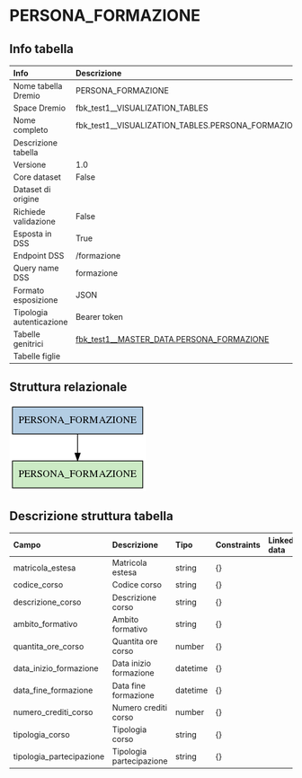 # PERSONA_FORMAZIONE

## Info tabella

| Info                     | Descrizione                                                                                                       |
|:-------------------------|:------------------------------------------------------------------------------------------------------------------|
| Nome tabella Dremio      | PERSONA_FORMAZIONE                                                                                                |
| Space Dremio             | fbk_test1__VISUALIZATION_TABLES                                                                                   |
| Nome completo            | fbk_test1__VISUALIZATION_TABLES.PERSONA_FORMAZIONE                                                                |
| Descrizione tabella      |                                                                                                                   |
| Versione                 | 1.0                                                                                                               |
| Core dataset             | False                                                                                                             |
| Dataset di origine       |                                                                                                                   |
| Richiede validazione     | False                                                                                                             |
| Esposta in DSS           | True                                                                                                              |
| Endpoint DSS             | /formazione                                                                                                       |
| Query name DSS           | formazione                                                                                                        |
| Formato esposizione      | JSON                                                                                                              |
| Tipologia autenticazione | Bearer token                                                                                                      |
| Tabelle genitrici        | [fbk_test1__MASTER_DATA.PERSONA_FORMAZIONE](/Documentation/fbk_test1__MASTER_DATA/PERSONA_FORMAZIONE/markdown.md) |
| Tabelle figlie           |                                                                                                                   |

## Struttura relazionale

![PERSONA_FORMAZIONE](./graph_png.png)

## Descrizione struttura tabella

| Campo                    | Descrizione              | Tipo     | Constraints   | Linked data   | errors   |
|:-------------------------|:-------------------------|:---------|:--------------|:--------------|:---------|
| matricola_estesa         | Matricola estesa         | string   | {}            |               | {}       |
| codice_corso             | Codice corso             | string   | {}            |               | {}       |
| descrizione_corso        | Descrizione corso        | string   | {}            |               | {}       |
| ambito_formativo         | Ambito formativo         | string   | {}            |               | {}       |
| quantita_ore_corso       | Quantita ore corso       | number   | {}            |               | {}       |
| data_inizio_formazione   | Data inizio formazione   | datetime | {}            |               | {}       |
| data_fine_formazione     | Data fine formazione     | datetime | {}            |               | {}       |
| numero_crediti_corso     | Numero crediti corso     | number   | {}            |               | {}       |
| tipologia_corso          | Tipologia corso          | string   | {}            |               | {}       |
| tipologia_partecipazione | Tipologia partecipazione | string   | {}            |               | {}       |
